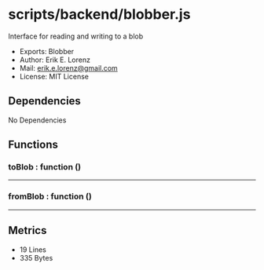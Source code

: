 # scripts/backend/blobber.js


Interface for reading and writing to a blob
* Exports: Blobber
* Author: Erik E. Lorenz 
* Mail: <erik.e.lorenz@gmail.com>
* License: MIT License


## Dependencies

No Dependencies

## Functions

###       toBlob : function ()

---

###       fromBlob : function ()

---

## Metrics

* 19 Lines
* 335 Bytes


